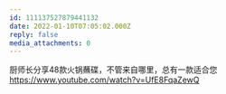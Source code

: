 ```yaml
---
id: 111137527879441132
date: 2022-01-10T07:05:02.000Z
reply: false
media_attachments: 0
---
```


厨师长分享48款火锅蘸碟，不管来自哪里，总有一款适合您 https://www.youtube.com/watch?v=UfE8FqaZewQ 

